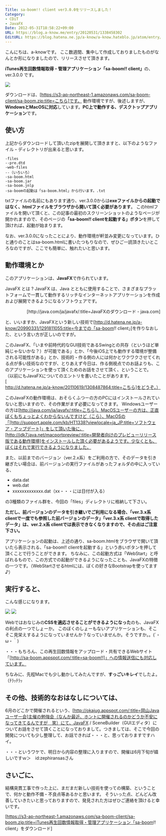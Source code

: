 ```yaml
---
Title: sa-boom!! client ver3.0.0をリリースしました！
Category:
- CDiT
- JavaFX
Date: 2012-05-31T18:58:22+09:00
URL: https://blog.a-know.me/entry/20120531/1338458302
EditURL: https://blog.hatena.ne.jp/a-know/a-know.hateblo.jp/atom/entry/12921228815727979308
---
```


こんにちは、a-knowです。
ここ数週間、集中して作成しておりましたものがなんとか形になりましたので、リリースさせて頂きます。

<span class="deco" style="font-weight:bold;">iTunes再生回数情報取得・管理アプリケーション「sa-boom!! client」</span>の、ver.3.0.0 です。



<img src="//lh6.ggpht.com/YjGBPQ4FJ-0p1tCI3bZy7hqcmbwU1E8uGc3Bn_U-XN0EgrwS62OxrNhMwwKH5EFRBOSKturBynXqJw3-sHdrSg=s720">



ダウンロードは、[https://s3-ap-northeast-1.amazonaws.com/sa-boom-client/sa-boom.zip:title=こちら]です。
動作環境ですが、後述しますが、<span class="deco" style="font-weight:bold;">WindowsとMacOSに対応</span>しています。<span class="deco" style="font-weight:bold;">PC上で動作する、デスクトップアプリケーション</span>です。



## 使い方

上記からダウンロードして頂いたzipを展開して頂きますと、以下のようなファイル・ディレクトリが出来ると思います。


```
-files
--pre.dtd
-web-files
--（いろいろ）
-sa-boom.html
-sa-boom.jar
-sa-boom.jnlp
-sa-boomの起動は「sa-boom.html」から行います。.txt
```


txtファイルの名前にもあります通り、ver.3.0.0からは<span class="deco" style="font-weight:bold;">exeファイルからの起動ではなく、htmlファイルをブラウザから開いて頂く必要があります</span>。
このhtmlファイルを開いて頂くと、この記事の最初のスクリーンショットのようなページが開かれますので、そのページの<span class="deco" style="font-weight:bold;">「sa-boom!! clientを起動する」ボタン</span>を押して頂ければ、起動が始まります。

なお、ver.3.0.0になったことにより、動作環境が軒並み変更になっています。ひと通りのことはsa-boom.htmlに書いたつもりなので、ぜひご一読頂きたいところなのですが、ここでも簡単に、触れたいと思います。


## 動作環境とか

このアプリケーションは、<span class="deco" style="font-weight:bold;">JavaFX</span>で作られています。


>
JavaFX とは ?
JavaFX は、Java とともに使用することで、さまざまなプラットフォームで一貫して動作するリッチなインターネットアプリケーションを作成および展開できるようになるソフトウェアです。
<div align="right">[http://java.com/ja/javafx/:title=JavaFXのダウンロード - java.com]</div>



と、いいますか、JavaFXという新しい技術で[http://d.hatena.ne.jp/a-know/20990331/1291811055:title=今までの「sa-boom!! client」]を作りなおした、という言い方が正しいのですが。


このJavaFX、「いまや前時代的なGUI技術であるSwingとの共存（というほど単純じゃないかな？）が可能である」とか、「今後iOS上でも動作する環境が整備される可能性がある」とか、技術的・作る側の人には何かとワクワクさせてくれる点が多い技術なのですが、とりあえず今日は、作る側視点でのお話よりも、このアプリケーションを使って頂くためのお話をさせて頂く、ということで。
（以前にもJavaFXについてのエントリを書いたことがあります。[http://d.hatena.ne.jp/a-know/20110619/1308487864:title=こちら]をどうぞ。）



このJavaFXの動作環境は、おそらくふつーの方のPCにはインストールされていないと思いますので、その作業がまず必要になってきます。
Windowsユーザーの方は[http://java.com/ja/javafx/:title=こちら]。MacOSユーザーの方は、正直ぼくもちょっとよくわからないんですけど（こら）、MacOSの「[http://support.apple.com/kb/HT1338?viewlocale=ja_JP:title=ソフトウェア・アップデート]」をして頂いた後に、[http://jdk7.java.net/macportpreview/:title=開発者向けのプレビューリリース版である動作環境]をインストールした頂く必要があるようです。少なくとも、ぼくはそれで実行できるようになりました。


また、以前までのバージョン（ver.2.x系）をご利用の方で、そのデータを引き継ぎたい場合は、前バージョンの実行ファイルがあったフォルダの中に入っている、


- data.dat
- web.dat
- xxxxxxxxxxxxx.dat（xx・・・には日付が入る）


の3種類のファイル群を、今回の「files」ディレクトリに格納して下さい。


<span class="deco" style="font-weight:bold;">ただし、前バージョンのデータを引き継いでご利用になる場合、「ver.3.x系 clientで一度でも参照した前バージョンのデータ」「ver.3.x系 clientで取得したデータ」は、ver.2.x系 clientでは表示できなくなりますので、その点はご注意下さい。</span>



アプリケーションの起動は、上述の通り、sa-boom.htmlをブラウザで開いて頂いたら表示される、「sa-boom!! clientを起動する」という赤いボタンを押して頂くことで行うことができます。
ちなみに、この起動方式は「WebStart」と呼ばれるもので、この方式での起動ができるようになったことも、JavaFXの特徴の一つです。（WebStartさせるhtmlには、ぼくの好きなBootstrapを使ってます♪）




## 実行すると、

こんな感じになります。


<img src="//lh5.ggpht.com/GOBBoTvs97lhNWsvOMmp4-C2qc6kc66HvaF-SWB4aVi29wHnDupkj-pNReXwnvrtY9gg1Mg_OG-kxpQ_Gd9Rhg=s800">


<img src="//lh3.ggpht.com/DwjSvXACl1st5HRN66IZT94WkPnx3OylwjdU0-0fwnMWBwzEDYBFdDLRDAta7TEWBN5jvuRkWHALC7-moE2UkBM=s800">


Webではおなじみの<span class="deco" style="font-weight:bold;">CSSを適応させることができるようになった</span>のも、JavaFXの利点の一つでしょーか。
このぼくのしょーもないアプリケーションも、そこそこ見栄えするようになっていませんか？なっていませんか。そうですか。。(´・ω・｀)

・・・もちろん、この再生回数情報をアップロード・共有できるWebサイト「[http://sa-boom.appspot.com/:title=sa-boom!!]」への情報送信にも対応しています。


ちなみに、先程Macでも少し動かしてみたんですが、<span class="deco" style="font-weight:bold;">すっごいキレイ</span>でしたよ。（ﾁﾗｯﾁﾗｯ



## その他、技術的なおはなしについては、

6月のどこかで開催されるという、[http://okajug.appspot.com/:title=岡山Javaユーザー会]主催の勉強会（なんか最近、ホントに開催されるのかどうか不安になってきてるんですが　笑）にて、JavaFX / SceneBuilder（GUIエディタ）についてお話をさせて頂くことになっておりまして。つきましては、そこで今回の開発についても少し整理して、お話できれば・・・と、思っておりますですハイ。



・・・というワケで、明日から内容の整理に入りますので、開催は6月下旬が嬉しいですｗ＞　id:zephiransasさん



## さいごに、

結構突貫工事で作った上に、まだまだ新しい技術を使っての構築、ということで、何かと動作不備・不良点等あるかと思います。
そういった点、どんどん改善していきたいと思っておりますので、発見された方はぜひご連絡を頂けると幸いです。




[https://s3-ap-northeast-1.amazonaws.com/sa-boom-client/sa-boom.zip:title=iTunes再生回数情報取得・管理アプリケーション「sa-boom!! client」をダウンロード]


<script src="https://moshi-moshi.moshimo.works/moshimoshi/a_know_blog/20120531-1338458302?title=sa-boom!!%20client%20ver3.0.0%E3%82%92%E3%83%AA%E3%83%AA%E3%83%BC%E3%82%B9%E3%81%97%E3%81%BE%E3%81%97%E3%81%9F%EF%BC%81"></script>
